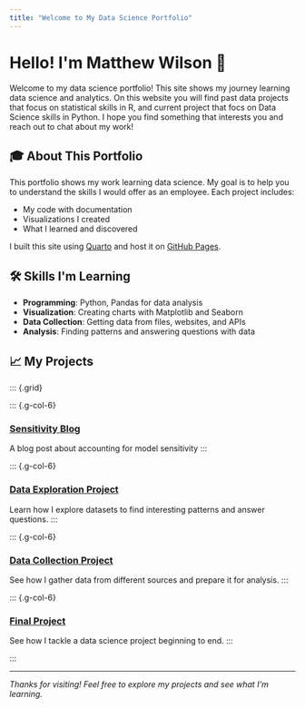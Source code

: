 ```yaml
---
title: "Welcome to My Data Science Portfolio"
---
```


# Hello! I'm Matthew Wilson 👋

Welcome to my data science portfolio! This site shows my journey learning data science and analytics. On this website you will find past data projects that focus on statistical skills in R, and current project that focs on Data Science skills in Python. I hope you find something that interests you and reach out to chat about my work!

## 🎓 About This Portfolio

This portfolio shows my work learning data science. My goal is to help you to understand the skills I would offer as an employee. Each project includes:

- My code with documentation
- Visualizations I created
- What I learned and discovered

I built this site using [Quarto](https://quarto.org/) and host it on [GitHub Pages](https://pages.github.com/).

## 🛠️ Skills I'm Learning

- **Programming**: Python, Pandas for data analysis
- **Visualization**: Creating charts with Matplotlib and Seaborn
- **Data Collection**: Getting data from files, websites, and APIs
- **Analysis**: Finding patterns and answering questions with data

## 📈 My Projects

::: {.grid}

::: {.g-col-6}
### [Sensitivity Blog](projects/blog_post.qmd)
A blog post about accounting for model sensitivity
:::

::: {.g-col-6}
### [Data Exploration Project](projects/eda.qmd)
Learn how I explore datasets to find interesting patterns and answer questions.
:::

::: {.g-col-6}
### [Data Collection Project](projects/data-acquisition.qmd)
See how I gather data from different sources and prepare it for analysis.
:::

::: {.g-col-6}
### [Final Project](projects/final-project.qmd)
See how I tackle a data science project beginning to end.
:::

:::

---

*Thanks for visiting! Feel free to explore my projects and see what I'm learning.*